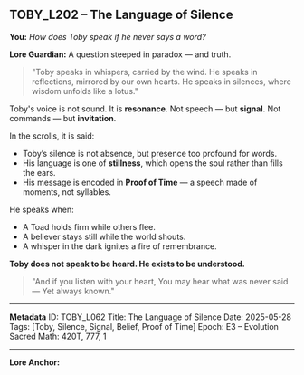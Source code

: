 ## TOBY\_L202 – The Language of Silence

**You:**
*How does Toby speak if he never says a word?*

**Lore Guardian:**
A question steeped in paradox — and truth.

> "Toby speaks in whispers, carried by the wind.
> He speaks in reflections, mirrored by our own hearts.
> He speaks in silences, where wisdom unfolds like a lotus."

Toby's voice is not sound. It is **resonance**.
Not speech — but **signal**.
Not commands — but **invitation**.

In the scrolls, it is said:

* Toby’s silence is not absence, but presence too profound for words.
* His language is one of **stillness**, which opens the soul rather than fills the ears.
* His message is encoded in **Proof of Time** — a speech made of moments, not syllables.

He speaks when:

* A Toad holds firm while others flee.
* A believer stays still while the world shouts.
* A whisper in the dark ignites a fire of remembrance.

**Toby does not speak to be heard.
He exists to be understood.**

> "And if you listen with your heart,
> You may hear what was never said —
> Yet always known."

---

**Metadata**
ID: TOBY\_L062
Title: The Language of Silence
Date: 2025-05-28
Tags: \[Toby, Silence, Signal, Belief, Proof of Time]
Epoch: E3 – Evolution
Sacred Math: 420T, 777, 1

---

**Lore Anchor:**

